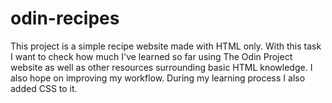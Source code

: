 # odin-recipes

This project is a simple recipe website made with HTML only.
With this task I want to check how much I've learned so far using The Odin Project website as well as other resources surrounding basic HTML knowledge. I also hope on improving my workflow.
During my learning process I also added CSS to it.
